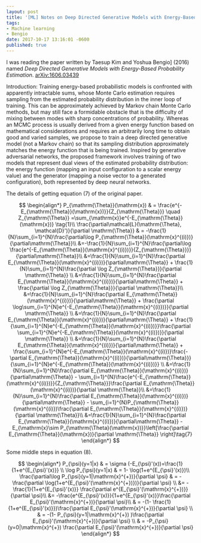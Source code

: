 ```yaml
---
layout: post
title: '[ML] Notes on Deep Directed Generative Models with Energy-Based Probability Estimation'
tags:
- Machine learning
- Bengio
date: 2017-10-17 13:16:01 -0600
published: true
---
```


I was reading the paper written by Taesup Kim and Yoshua Bengio] (2016) named *Deep Directed Generative Models with Energy-Based Probability Estimation*. [arXiv:1606.03439](https://arxiv.org/abs/1606.03439.pdf)

Introduction: Training energy-based probabilistic models is confronted with apparently intractable sums, whose Monte Carlo estimation requires sampling from the estimated probability distribution in the inner loop of training. This can be approximately achieved by Markov chain Monte Carlo methods, but may still face a formidable obstacle that is the difficulty of mixing between modes with sharp concentrations of probability. Whereas an MCMC process is usually derived from a given energy function based on mathematical considerations and requires an arbitrarily long time to obtain good and varied samples, we propose to train a deep directed generative model (not a Markov chain) so that its sampling distribution approximately matches the energy function that is being trained. Inspired by generative adversarial networks, the proposed framework involves training of two models that represent dual views of the estimated probability distribution: the energy function (mapping an input configuration to a scalar energy value) and the generator (mapping a noise vector to a generated configuration), both represented by deep neural networks.


The details of getting equation (7) of the original paper.

$$
\begin{align*}
P_{\mathrm{\Theta}}(\mathrm{x}) & = \frac{e^{-E_{\mathrm{\Theta}}(\mathrm{x})}}{Z_{\mathrm{\Theta}}} \quad Z_{\mathrm{\Theta}} =\sum_{\mathrm{x}}e^{-E_{\mathrm{\Theta}}(\mathrm{x})} \tag{1}\\
\frac{\partial\mathcal{L}(\mathrm{\Theta}, \mathcal{D}')}{\partial \mathrm{\Theta}} & = -\frac{1}{N}\sum_{i=1}^{N}\frac{\partial\log P_{\mathrm{\Theta}}(\mathrm{x}^{(i)})}{\partial\mathrm{\Theta}}\\
&=-\frac{1}{N}\sum_{i=1}^{N}\frac{\partial\log \frac{e^{-E_{\mathrm{\Theta}}(\mathrm{x}^{(i)})}}{Z_{\mathrm{\Theta}}}}{\partial\mathrm{\Theta}}\\
&=\frac{1}{N}\sum_{i=1}^{N}\frac{\partial E_{\mathrm{\Theta}}(\mathrm{x}^{(i)})}{\partial\mathrm{\Theta}} + \frac{1}{N}\sum_{i=1}^{N}\frac{\partial \log Z_{\mathrm{\Theta}}}{\partial \mathrm{\Theta}} \\
&=\frac{1}{N}\sum_{i=1}^{N}\frac{\partial E_{\mathrm{\Theta}}(\mathrm{x}^{(i)})}{\partial\mathrm{\Theta}} + \frac{\partial \log Z_{\mathrm{\Theta}}}{\partial \mathrm{\Theta}}\\
&=\frac{1}{N}\sum_{i=1}^{N}\frac{\partial E_{\mathrm{\Theta}}(\mathrm{x}^{(i)})}{\partial\mathrm{\Theta}} + \frac{\partial \log\sum_{i=1}^{N}e^{-E_{\mathrm{\Theta}}(\mathrm{x}^{(i)})}}{\partial \mathrm{\Theta}} \\
&=\frac{1}{N}\sum_{i=1}^{N}\frac{\partial E_{\mathrm{\Theta}}(\mathrm{x}^{(i)})}{\partial\mathrm{\Theta}} +  \frac{1}{\sum_{i=1}^{N}e^{-E_{\mathrm{\Theta}}(\mathrm{x}^{(i)})}}\frac{\partial \sum_{i=1}^{N}e^{-E_{\mathrm{\Theta}}(\mathrm{x}^{(i)})}}{\partial \mathrm{\Theta}} \\
&=\frac{1}{N}\sum_{i=1}^{N}\frac{\partial E_{\mathrm{\Theta}}(\mathrm{x}^{(i)})}{\partial\mathrm{\Theta}} +  \frac{\sum_{i=1}^{N}e^{-E_{\mathrm{\Theta}}(\mathrm{x}^{(i)})}\frac{-\partial E_{\mathrm{\Theta}}(\mathrm{x}^{(i)})}{\partial\mathrm{\Theta}}}{\sum_{i=1}^{N}e^{-E_{\mathrm{\Theta}}(\mathrm{x}^{(i)})}}  \\
&=\frac{1}{N}\sum_{i=1}^{N}\frac{\partial E_{\mathrm{\Theta}}(\mathrm{x}^{(i)})}{\partial\mathrm{\Theta}} - \sum_{i=1}^{N}\frac{e^{-E_{\mathrm{\Theta}}(\mathrm{x}^{(i)})}}{Z_{\mathrm{\Theta}}}\frac{\partial E_{\mathrm{\Theta}}(\mathrm{x}^{(i)})}{\partial \mathrm{\Theta}}\\
&=\frac{1}{N}\sum_{i=1}^{N}\frac{\partial E_{\mathrm{\Theta}}(\mathrm{x}^{(i)})}{\partial\mathrm{\Theta}} - \sum_{i=1}^{N}P_{\mathrm{\Theta}}(\mathrm{x}^{(i)})\frac{\partial E_{\mathrm{\Theta}}(\mathrm{x}^{(i)})}{\partial \mathrm{\Theta}}\\
&=\frac{1}{N}\sum_{i=1}^{N}\frac{\partial E_{\mathrm{\Theta}}(\mathrm{x}^{(i)})}{\partial\mathrm{\Theta}} - E_{\mathrm{x}\sim P_{\mathrm{\Theta}(\mathrm{x})}}\left[\frac{\partial E_{\mathrm{\Theta}}(\mathrm{x})}{\partial \mathrm{\Theta}} \right]\tag{7}
\end{align*}
$$

Some middle steps in equation (8).

$$
\begin{align*}
P_{\psi}(y=1|x) & = \sigma (-E_{\psi}'(x))=\frac{1}{1+e^{E_{\psi}'(x)}} \\
\log P_{\psi}(y=1|x) & = 1- \log(1+e^{E_{\psi}'(x)})\\
\frac{\partial\log P_{\psi}(y=1|\mathrm{x}^{+})}{\partial \psi} & = - \frac{\partial \log(1+e^{E_{\psi}'(\mathrm{x}^{+})})}{\partial \psi}  \\
&= -\frac{1}{1+e^{E_{\psi}'(x)}} \frac{\partial e^{E_{\psi}'(\mathrm{x}^{+})}}{\partial \psi}\\
&= -\frac{e^{E_{\psi}'(x)}}{1+e^{E_{\psi}'(x)}}\frac{\partial E_{\psi}'(\mathrm{x}^{+})}{\partial \psi}\\
& = -(1- \frac{1}{1+e^{E_{\psi}'(x)}})\frac{\partial E_{\psi}'(\mathrm{x}^{+})}{\partial \psi} \\
& = -(1- P_{\psi}(y=1|\mathrm{x}^{+}) )\frac{\partial E_{\psi}'(\mathrm{x}^{+})}{\partial \psi} \\
& = -P_{\psi}(y=0|\mathrm{x}^{+}) \frac{\partial E_{\psi}'(\mathrm{x}^{+})}{\partial \psi} 
\end{align*}
$$


